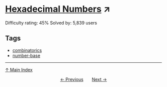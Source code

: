 # [Hexadecimal Numbers](https://projecteuler.net/problem=162) ↗️

Difficulty rating: 45%
Solved by: 5,839 users
## Tags

- [combinatorics](../tags/combinatorics.md)
- [number-base](../tags/number-base.md)



---

[↑ Main Index](../README.md)


<div align=center><a href='161.md'>← Previous</a> &nbsp;&nbsp; &nbsp;&nbsp;  <a href='163.md'>Next →</a></div>
